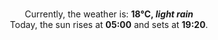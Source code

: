 <p  align="center"><br/>Currently, the weather is: <b> 18°C, <i>light rain</i></b></br>Today, the sun rises at <b>05:00</b> and sets at <b>19:20</b>.</p>